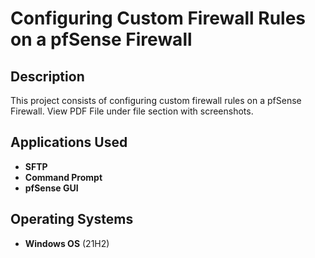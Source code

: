 <h1>Configuring Custom Firewall Rules on a pfSense Firewall</h1>


<h2>Description</h2>
This project consists of configuring custom firewall rules on a pfSense Firewall. View PDF File under file section with screenshots. 
<br />


<h2>Applications Used</h2>

- <b>SFTP</b> 
- <b>Command Prompt</b>
- <b>pfSense GUI</b> 

<h2>Operating Systems</h2>

- <b>Windows OS</b> (21H2)

<!--
 ```diff
- text in red
+ text in green
! text in orange
# text in gray
@@ text in purple (and bold)@@
```
--!>
